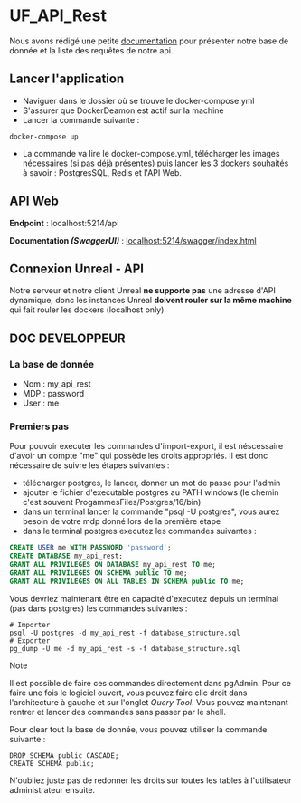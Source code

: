 # UF_API_Rest

Nous avons rédigé une petite [documentation](https://github.com/ArthurLeo04/UF_API_Rest/wiki) pour présenter notre base de donnée et la liste des requêtes de notre api.

## Lancer l'application

- Naviguer dans le dossier où se trouve le docker-compose.yml
- S'assurer que DockerDeamon est actif sur la machine
- Lancer la commande suivante : 
```shell
docker-compose up
```
- La commande va lire le docker-compose.yml, télécharger les images nécessaires (si pas déjà présentes) puis lancer les 3 dockers souhaités à savoir : PostgresSQL, Redis et l'API Web.

## API Web

**Endpoint** : localhost:5214/api

**Documentation *(SwaggerUI)*** : [localhost:5214/swagger/index.html](http:localhost:5214/swagger/index.html)

## Connexion Unreal - API

Notre serveur et notre client Unreal **ne supporte pas** une adresse d'API dynamique, donc les instances Unreal **doivent rouler sur la même machine** qui fait rouler les dockers (localhost only).

## DOC DEVELOPPEUR 

### La base de donnée

- Nom : my_api_rest
- MDP : password
- User : me

### Premiers pas

Pour pouvoir executer les commandes d'import-export, il est néscessaire d'avoir un compte "me" qui possède les droits appropriés.
Il est donc nécessaire de suivre les étapes suivantes :
- télécharger postgres, le lancer, donner un mot de passe pour l'admin
- ajouter le fichier d'executable postgres au PATH windows (le chemin c'est souvent ProgammesFiles/Postgres/16/bin)
- dans un terminal lancer la commande "psql -U postgres", vous aurez besoin de votre mdp donné lors de la première étape
- dans le terminal postgres executez les commandes suivantes :
```sql
CREATE USER me WITH PASSWORD 'password';
CREATE DATABASE my_api_rest;
GRANT ALL PRIVILEGES ON DATABASE my_api_rest TO me;
GRANT ALL PRIVILEGES ON SCHEMA public TO me;
GRANT ALL PRIVILEGES ON ALL TABLES IN SCHEMA public TO me;
```

Vous devriez maintenant être en capacité d'executez depuis un terminal (pas dans postgres) les commandes suivantes :
```shell
# Importer
psql -U postgres -d my_api_rest -f database_structure.sql
# Exporter
pg_dump -U me -d my_api_rest -s -f database_structure.sql
```

> [!NOTE]
> Il est possible de faire ces commandes directement dans pgAdmin. Pour ce faire une fois le logiciel ouvert, vous pouvez faire clic droit dans l'architecture à gauche et sur l'onglet *Query Tool*. Vous pouvez maintenant rentrer et lancer des commandes sans passer par le shell.

Pour clear tout la base de donnée, vous pouvez utiliser la commande suivante :
```
DROP SCHEMA public CASCADE;
CREATE SCHEMA public;
```
N'oubliez juste pas de redonner les droits sur toutes les tables à l'utilisateur administrateur ensuite.

